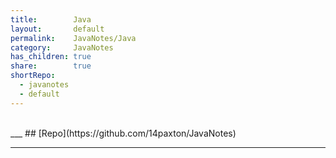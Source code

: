 ```yaml
--- 
title:        Java    
layout:       default    
permalink:    JavaNotes/Java    
category:     JavaNotes    
has_children: true    
share:        true    
shortRepo:  
  - javanotes  
  - default    
--- 
```

  
<br/>  
___  
## [Repo](https://github.com/14paxton/JavaNotes)  
  
***